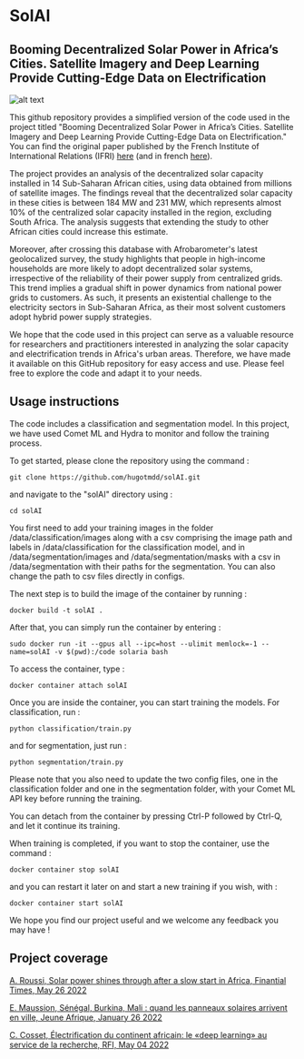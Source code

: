 # SolAI

## Booming Decentralized Solar Power in Africa’s Cities. Satellite Imagery and Deep Learning Provide Cutting-Edge Data on Electrification

![alt text](https://github.com/hugotmdd/solAI/blob/main/gitimage/background_pic.png)

This github repository provides a simplified version of the code used in the project titled "Booming Decentralized Solar Power in Africa’s Cities. Satellite Imagery and Deep Learning Provide Cutting-Edge Data on Electrification." You can find the original paper published by the French Institute of International Relations (IFRI) [here](https://www.ifri.org/en/publications/briefings-de-lifri/booming-decentralized-solar-power-africas-cities-satellite-imagery) (and in french [here](https://www.ifri.org/fr/publications/briefings-de-lifri/solaire-decentralise-lassaut-villes-africaines-une-analyse-originale)).

The project provides an analysis of the decentralized solar capacity installed in 14 Sub-Saharan African cities, using data obtained from millions of satellite images. The findings reveal that the decentralized solar capacity in these cities is between 184 MW and 231 MW, which represents almost 10% of the centralized solar capacity installed in the region, excluding South Africa. The analysis suggests that extending the study to other African cities could increase this estimate.

Moreover, after crossing this database with Afrobarometer's latest geolocalized survey, the study highlights that people in high-income households are more likely to adopt decentralized solar systems, irrespective of the reliability of their power supply from centralized grids. This trend implies a gradual shift in power dynamics from national power grids to customers. As such, it presents an existential challenge to the electricity sectors in Sub-Saharan Africa, as their most solvent customers adopt hybrid power supply strategies.

We hope that the code used in this project can serve as a valuable resource for researchers and practitioners interested in analyzing the solar capacity and electrification trends in Africa's urban areas. Therefore, we have made it available on this GitHub repository for easy access and use. Please feel free to explore the code and adapt it to your needs.

## Usage instructions

The code includes a classification and segmentation model. In this project, we have used Comet ML and Hydra to monitor and follow the training process.

To get started, please clone the repository using the command : 

```
git clone https://github.com/hugotmdd/solAI.git
```

and navigate to the "solAI" directory using :

```
cd solAI
```

You first need to add your training images in the folder /data/classification/images along with a csv comprising the image path and labels in /data/classification for the classification model, and in /data/segmentation/images and /data/segmentation/masks with a csv in /data/segmentation with their paths for the segmentation. You can also change the path to csv files directly in configs.

The next step is to build the image of the container by running : 

```
docker build -t solAI .
```

After that, you can simply run the container by entering : 

```
sudo docker run -it --gpus all --ipc=host --ulimit memlock=-1 --name=solAI -v $(pwd):/code solaria bash
```

To access the container, type :

```
docker container attach solAI
```

Once you are inside the container, you can start training the models. For classification, run : 

```
python classification/train.py
```

and for segmentation, just run :

```
python segmentation/train.py
```

Please note that you also need to update the two config files, one in the classification folder and one in the segmentation folder, with your Comet ML API key before running the training.

You can detach from the container by pressing Ctrl-P followed by Ctrl-Q, and let it continue its training. 

When training is completed, if you want to stop the container, use the command : 

```
docker container stop solAI
```

and you can restart it later on and start a new training if you wish, with : 

```
docker container start solAI
```

We hope you find our project useful and we welcome any feedback you may have !

## Project coverage

[A. Roussi, Solar power shines through after a slow start in Africa, Finantial Times, May 26 2022](https://www.ft.com/content/62c5307a-1877-434e-86b1-7d9fadcdafa2)

[E. Maussion, Sénégal, Burkina, Mali : quand les panneaux solaires arrivent en ville, Jeune Afrique, January 26 2022](https://www.jeuneafrique.com/1302466/economie/senegal-burkina-mali-quand-les-panneaux-solaires-arrivent-en-ville/?utm_source=linkedin.com&utm_medium=social&utm_content=jeune_afrique&utm_campaign=post_articles_linkedin_26_01_2022)

[C. Cosset, Électrification du continent africain: le «deep learning» au service de la recherche, RFI, May 04 2022](https://www.rfi.fr/fr/podcasts/afrique-%C3%A9conomie/20220503-%C3%A9lectrification-du-continent-africain-le-deep-learning-au-service-de-la-recherche)

